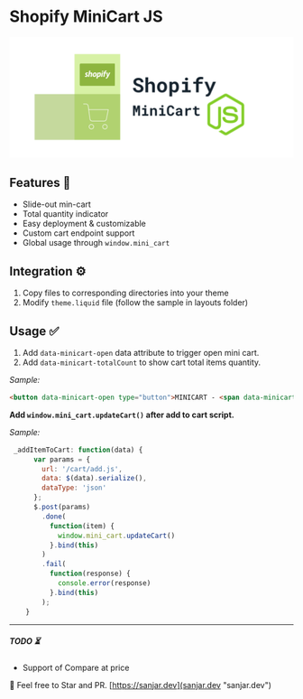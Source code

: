 # Shopify MiniCart JS

![](https://raw.githubusercontent.com/Sanj718/Shopify-MinicartJS/main/logo.svg)


## Features 🚀
- Slide-out min-cart
- Total quantity indicator
- Easy deployment & customizable
- Custom cart endpoint support
- Global usage through `window.mini_cart`

## Integration ⚙️
1. Copy files to corresponding directories into your theme
2. Modify `theme.liquid` file (follow the sample in layouts folder)

## Usage ✅

1. Add `data-minicart-open` data attribute to trigger open mini cart.
2. Add `data-minicart-totalCount` to show cart total items quantity.

*Sample:*
```html
<button data-minicart-open type="button">MINICART - <span data-minicart-totalCount>{{ cart.item_count }}</span></button>
```

**Add `window.mini_cart.updateCart()` after add to cart script.**

*Sample:*
```javascript
 _addItemToCart: function(data) {
      var params = {
        url: '/cart/add.js',
        data: $(data).serialize(),
        dataType: 'json'
      };
      $.post(params)
        .done(
          function(item) {
            window.mini_cart.updateCart()
          }.bind(this)
        )
        .fail(
          function(response) {
            console.error(response)
          }.bind(this)
        );
    }
```

------------


##### TODO ⏳
- Support of Compare at price

🌟 Feel free to Star and PR.
[https://sanjar.dev](sanjar.dev "sanjar.dev")

